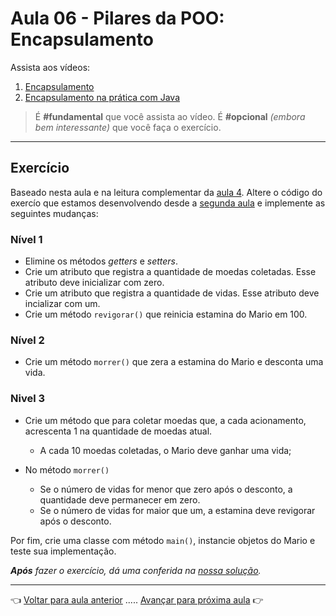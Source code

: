 # Aula 06 - Pilares da POO: Encapsulamento

Assista aos vídeos: 

  1. [Encapsulamento](https://youtu.be/1wYRGFXpVlg?t=46)
  1. [Encapsulamento na prática com Java](https://youtu.be/x4JfzV0Wb5w?t=34)

> É **#fundamental** que você assista ao vídeo. É **#opcional** _(embora bem interessante)_ que você faça o exercício.

---

## Exercício

Baseado nesta aula e na leitura complementar da [aula 4](../aula04/aula.md). Altere o código do exercío que estamos desenvolvendo desde a [segunda aula](../aula02/resolucao.md) e implemente as seguintes mudanças:

### Nível 1
* Elimine os métodos _getters_ e _setters_.
* Crie um atributo que registra a quantidade de moedas coletadas. Esse atributo deve inicializar com zero.
* Crie um atributo que registra a quantidade de vidas. Esse atributo deve incializar com um.
* Crie um método `revigorar()` que reinicia estamina do Mario em 100.

### Nível 2
* Crie um método `morrer()` que zera a estamina do Mario e desconta uma vida.

### Nivel 3
* Crie um método que para coletar moedas que, a cada acionamento, acrescenta 1 na quantidade de moedas atual.
  * A cada 10 moedas coletadas, o Mario deve ganhar uma vida;

* No método `morrer()`
  * Se o número de vidas for menor que zero após o desconto, a quantidade deve permanecer em zero.
  * Se o número de vidas for maior que um, a estamina deve revigorar após o desconto.

Por fim, crie uma classe com método `main()`, instancie objetos do Mario e teste sua implementação.

_**Após** fazer o exercício, dá uma conferida na [nossa solução](resolucao.md)._

---

👈 [Voltar para aula anterior](../aula05/aula.md) ..... [Avançar para próxima aula](../aula07/aula.md) 👉    